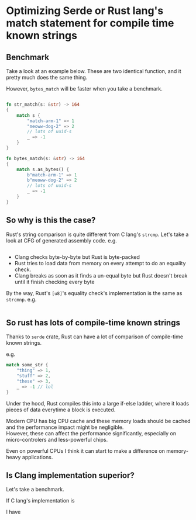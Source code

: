 # Optimizing Serde or Rust lang's match statement for compile time known strings

## Benchmark

Take a look at an example below.
These are two identical function, and it pretty much does the same thing.

However, `bytes_match` will be faster when you take a benchmark.

```rust

fn str_match(s: &str) -> i64
{
    match s {
        "match-arm-1" => 1
        "meoww-dog-2" => 2
        // lots of uuid-s
        _ => -1
    }
}

fn bytes_match(s: &str) -> i64
{
    match s.as_bytes() {
        b"match-arm-1" => 1
        b"meoww-dog-2" => 2
        // lots of uuid-s
        _ => -1
    }
}
```

## So why is this the case?  

Rust's string comparison is quite different from C lang's `strcmp`.
Let's take a look at CFG of generated assembly code.
e.g.

```asm

```

- Clang checks byte-by-byte but Rust is byte-packed
- Rust tries to load data from memory on every attempt to do an equality check.
- Clang breaks as soon as it finds a un-equal byte but Rust doesn't break until it finish checking every byte

By the way, Rust's `[u8]`'s equality check's implementation is the same as `strcmnp`.
e.g.

```asm

```


## So rust has lots of compile-time known strings

Thanks to `serde` crate, Rust can have a lot of comparison of compile-time known strings.

e.g.

```rust
match some_str {
    "thing" => 1,
    "stuff" => 2,
    "these" => 3,
    _ => -1 // lol
}
```

Under the hood, Rust compiles this into a large if-else ladder, where it loads pieces of data everytime a block is executed.  

Modern CPU has big CPU cache and these memory loads should be cached and the performance impact might be negligible.  
However, these can affect the performance significantly, especially on micro-controlers and less-powerful chips.

Even on powerful CPUs I think it can start to make a difference on memory-heavy applications.

## Is Clang implementation superior?

Let's take a benchmark.  

If C lang's implementation is

I have
